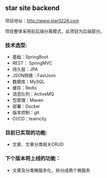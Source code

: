 ## star site backend

项目地址：http://www.star0224.com

项目整体采用前后端分离模式，此项目为后端部分。

### 技术选型:
- 基础：SpringBoot
- REST： SpringMVC
- 持久层：JPA
- JSON转换：FastJson
- 数据库：MySQL
- 缓存：Redis
- 消息队列：ActiveMQ
- 包管理：Maven
- 部署：Docker
- 版本控制：git
- CI/CD：teamcity

### 目前已实现的功能:
- 文章、文章分类相关CRUD

### 下个版本将上线的功能：
- 文章及分类微服务化，拆分成两个微服务
